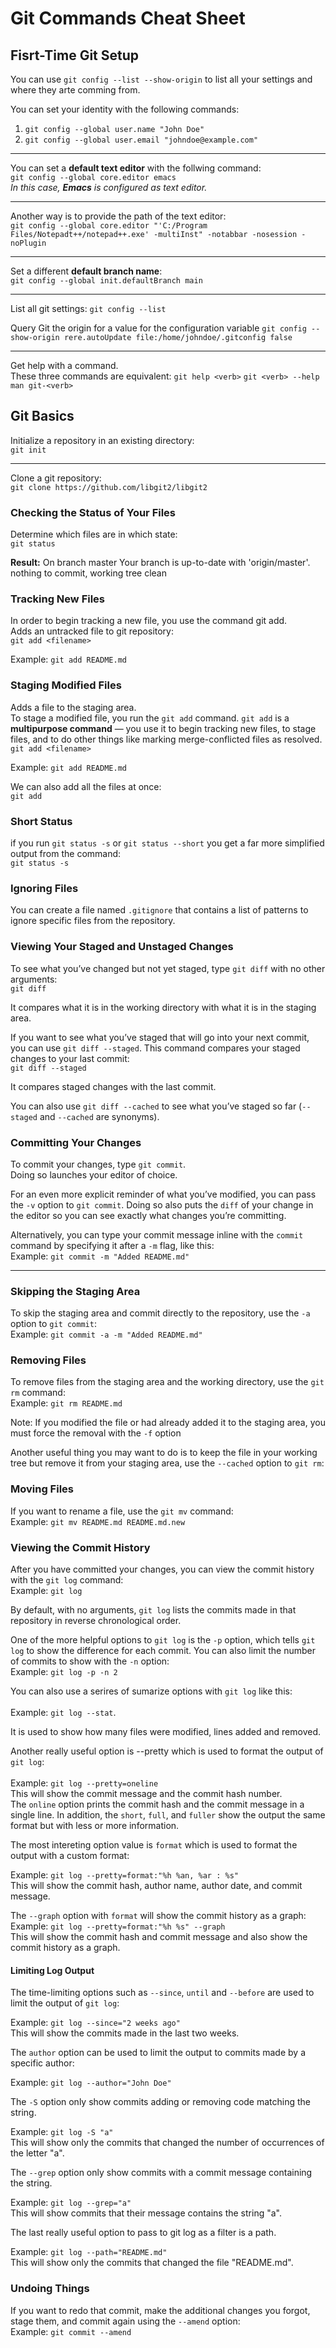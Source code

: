 # **Git Commands Cheat Sheet**

## Fisrt-Time Git Setup
You can use `git config --list --show-origin` to list all your settings and where they arte comming from.

You can set your identity with the following commands:

1. `git config --global user.name "John Doe"`
2. `git config --global user.email "johndoe@example.com"`
<hr>

You can set a **default text editor** with the follwing command:
<br>
 `git config --global core.editor emacs`
 <br>
 _In this case, **Emacs** is configured as text editor._
<hr>

Another way is to provide the path of the text editor:
<br>
`git config --global core.editor "'C:/Program Files/Notepadt++/notepad++.exe' -multiInst" -notabbar -nosession -noPlugin`
<hr>

Set a different **default branch name**:
<br>
`git config --global init.defaultBranch main`
<hr>

List all git settings: `git config --list`

Query Git the origin for a value for the configuration variable
`git config --show-origin rere.autoUpdate file:/home/johndoe/.gitconfig false`
<hr>

Get help with a command.
<br>
These three commands are equivalent:
`git help <verb>`
`git <verb> --help`
`man git-<verb>`

## Git Basics

Initialize a repository in an existing directory:
<br>
 `git init`
<hr>

Clone a git repository:
<br>
`git clone https://github.com/libgit2/libgit2`

###  Checking the Status of Your Files
Determine which files are in which state:
<br>
`git status`

**Result:**
On branch master
Your branch is up-to-date with 'origin/master'.
nothing to commit, working tree clean

### Tracking New Files
In order to begin tracking a new file, you use the command git add.
<br>
Adds an untracked file to git repository:
<br>
`git add <filename>`

Example:
`git add README.md`

### Staging Modified Files
Adds a file to the staging area.<br>
To stage a modified file, you run the `git add` command. `git add` is a **multipurpose command** — you use it to begin
tracking new files, to stage files, and to do other things like marking merge-conflicted files as
resolved.
`git add <filename>`

Example:
`git add README.md`

We can also add all the files at once:<br>
`git add`

### Short Status
if you run `git status -s` or `git
status --short` you get a far more simplified output from the command:
<br>
`git status -s`

### Ignoring Files
You can create a file named `.gitignore` that contains a list of patterns to ignore specific files from the repository.<br>

### Viewing Your Staged and Unstaged Changes
To see what you’ve changed but not yet staged, type `git diff` with no other arguments:
<br>
`git diff`

It compares what it is in the working directory with what it is in the staging area.

If you want to see what you’ve staged that will go into your next commit, you can use `git diff
--staged`. This command compares your staged changes to your last commit:
<br>
`git diff --staged`

It compares staged changes with the last commit.

You can also use `git diff --cached` to see what you’ve staged so far (`--staged` and `--cached` are synonyms).

### Committing Your Changes
To commit your changes, type `git commit`.
<br>
Doing so launches your editor of choice.

For an even more explicit reminder of what you’ve modified, you can pass the `-v`
option to `git commit`. Doing so also puts the `diff` of your change in the editor so you
can see exactly what changes you’re committing.

Alternatively, you can type your commit message inline with the `commit` command by specifying it
after a `-m` flag, like this:
<br>
Example:
`git commit -m "Added README.md"`
<hr>

### Skipping the Staging Area
To skip the staging area and commit directly to the repository, use the `-a` option to `git commit`:
<br>
Example:
`git commit -a -m "Added README.md"`

### Removing Files
To remove files from the staging area and the working directory, use the `git rm` command:
<br>
Example:
`git rm README.md`

Note: If you modified the file or
had already added it to the staging area, you must force the removal with the `-f` option

Another useful thing you may want to do is to keep the file in your working tree but remove it from
your staging area, use the `--cached` option to `git rm`:

### Moving Files
If you want to rename a file, use the `git mv` command:
<br>
Example:
`git mv README.md README.md.new`

### Viewing the Commit History

After you have committed your changes, you can view the commit history with the `git log` command:
<br>
Example:
`git log`

By default, with no arguments, `git log` lists the commits made in that repository in reverse
chronological order.

One of the more helpful options to `git log` is the `-p` option, which tells `git log` to show
the difference for each commit. You can also limit the number of commits to show with the `-n`
option:
<br>
Example:
`git log -p -n 2`

You can also use  a serires of sumarize options with `git log` like this:
<br>    
Example: `git log --stat`.

It is used to show how many files were modified, lines added and removed.

Another  really useful option is --pretty which is used to format the output of `git log`:  
<br>
Example: `git log --pretty=oneline`
<br>
This will show the commit message and the commit hash number.
<br>
The `online` option prints the commit hash and the commit message in a single line.
In
addition, the `short`, `full`, and `fuller` show  the output  the same format but with less or more information.

The most intereting option value is `format` which is used to format the output with a custom format:

Example:
`git log --pretty=format:"%h %an, %ar : %s"`
<br>
This will show the commit hash, author name, author date, and commit message.

The `--graph` option with `format` will show the commit history as a graph:
<br>
Example:
`git log --pretty=format:"%h %s" --graph`
<br>
This will show the commit hash and commit message and also show the commit history as a graph.

#### Limiting Log Output
The time-limiting options such as `--since`, `until` and `--before` are used to limit the output of `git log`:

Example:
`git log --since="2 weeks ago"`
<br>
This will show the commits made in the last two weeks.

The `author` option can be used to limit the output to commits made by a specific author:

Example:
`git log --author="John Doe"`

The `-S` option only show commits adding or removing code matching the
string.

Example:
`git log -S "a"`
<br>
This will show only the commits that changed the number of occurrences of the letter "a".

The `--grep` option only show commits with a commit message containing the
string.

Example:
`git log --grep="a"`
<br>
This will show  commits that their message contains the string "a".

The last really useful option to pass to git log as a filter is a path.

Example:
`git log --path="README.md"`
<br>
This will show only the commits that changed the file "README.md".


### Undoing Things
If you want to redo that commit, make the additional
changes you forgot, stage them, and commit again using the `--amend` option:
<br>
Example:
`git commit --amend`